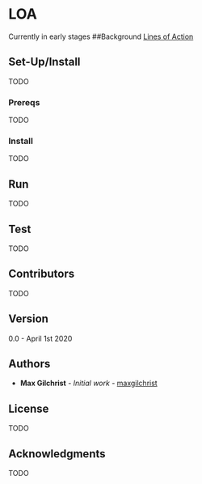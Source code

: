 # LOA
Currently in early stages
##Background
[Lines of Action](https://en.wikipedia.org/wiki/Lines_of_Action)
## Set-Up/Install
TODO
### Prereqs
TODO
### Install
TODO
## Run
TODO
## Test
TODO
## Contributors 
TODO
## Version 
0.0 - April 1st 2020
## Authors
* **Max Gilchrist** - *Initial work* - [maxgilchrist](https://github.com/maxgilchrist)
## License
TODO
## Acknowledgments 
TODO
